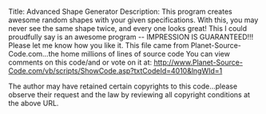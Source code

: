 Title: Advanced Shape Generator
Description: This program creates awesome random shapes with your given specifications. With this, you may never see the same shape twice, and every one looks great! This I could proudfully say is an awesome program -- IMPRESSION IS GUARANTEED!!! Please let me know how you like it.
This file came from Planet-Source-Code.com...the home millions of lines of source code
You can view comments on this code/and or vote on it at: http://www.Planet-Source-Code.com/vb/scripts/ShowCode.asp?txtCodeId=4010&lngWId=1

The author may have retained certain copyrights to this code...please observe their request and the law by reviewing all copyright conditions at the above URL.
